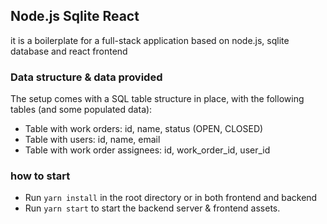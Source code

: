 ## Node.js Sqlite React 

it is a boilerplate for a full-stack application based on node.js, sqlite database and react frontend

### Data structure & data provided

The setup comes with a SQL table structure in place, with the following tables (and some populated data):

- Table with work orders: id, name, status (OPEN, CLOSED)
- Table with users: id, name, email
- Table with work order assignees: id, work_order_id, user_id

### how to start 

- Run `yarn install` in the root directory or in both frontend and backend
- Run `yarn start` to start the backend server & frontend assets.